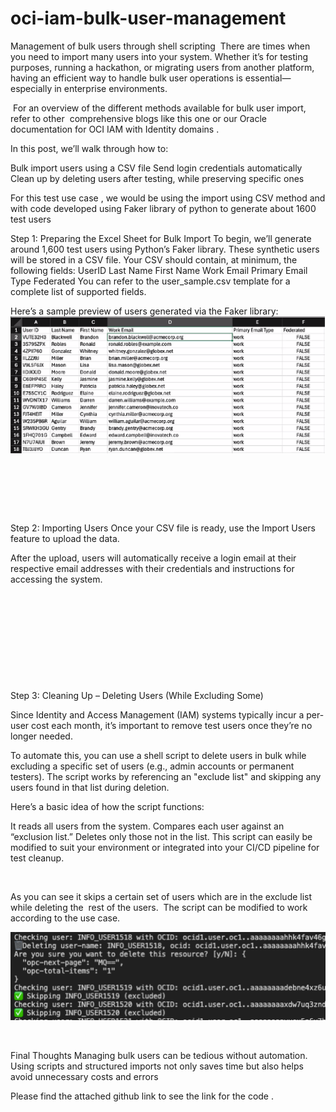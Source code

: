 # oci-iam-bulk-user-management
Management of bulk users through shell scripting
​
There are times when you need to import many users into your system. Whether it’s for testing purposes, running a hackathon, or migrating users from another platform, having an efficient way to handle bulk user operations is essential—especially in enterprise environments.

 For an overview of the different methods available for bulk user import, refer to other  comprehensive blogs like this one or our Oracle documentation for OCI IAM with Identity domains .

In this post, we’ll walk through how to:

Bulk import users using a CSV file
Send login credentials automatically
Clean up by deleting users after testing, while preserving specific ones
 

For this test use case , we would be using the import using CSV method and with code developed using Faker library of python to generate about 1600 test users

Step 1: Preparing the Excel Sheet for Bulk Import
To begin, we’ll generate around 1,600 test users using Python’s Faker library. These synthetic users will be stored in a CSV file.
Your CSV should contain, at minimum, the following fields:
UserID
Last Name
First Name
Work Email
Primary Email Type
Federated
You can refer to the user_sample.csv template for a complete list of supported fields.

Here’s a sample preview of users generated via the Faker library:
![alt text](https://github.com/shivangpandya/oci-iam-bulk-user-management/blob/main/Testusers.png?raw=true)


 

 ​​

 

Step 2: Importing Users
Once your CSV file is ready, use the Import Users feature to upload the data.

After the upload, users will automatically receive a login email at their respective email addresses with their credentials and instructions for accessing the system.


 

 

 

 

 

Step 3: Cleaning Up – Deleting Users (While Excluding Some)
 

Since Identity and Access Management (IAM) systems typically incur a per-user cost each month, it’s important to remove test users once they’re no longer needed.

To automate this, you can use a shell script to delete users in bulk while excluding a specific set of users (e.g., admin accounts or permanent testers). The script works by referencing an "exclude list" and skipping any users found in that list during deletion.

Here’s a basic idea of how the script functions:

It reads all users from the system.
Compares each user against an “exclusion list.”
Deletes only those not in the list.
This script can easily be modified to suit your environment or integrated into your CI/CD pipeline for test cleanup.

 

As you can see it skips a certain set of users which are in the exclude list while deleting the  rest of the users.  The script can be modified to work according to the use case.

![alt text](https://github.com/shivangpandya/oci-iam-bulk-user-management/blob/main/script-detail.png?raw=true)


 

Final Thoughts
Managing bulk users can be tedious without automation. Using scripts and structured imports not only saves time but also helps avoid unnecessary costs and errors

Please find the attached github link to see the link for the code .

​
